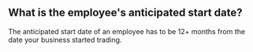 ## What is the employee's anticipated start date?

The anticipated start date of an employee has to be 12+ months from the date your business started trading.
